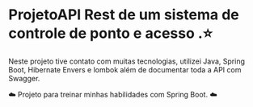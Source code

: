 # Projeto ​A​P​I​ ​Rest​ de um sistema de controle de ponto e acesso .:star:

Neste projeto tive contato com  muitas tecnologias, utilizei Java, Spring Boot, Hibernate Envers e lombok além de documentar toda a API com Swagger.

:cloud: ​Projeto para treinar minhas habilidades com Spring Boot. :cloud:

